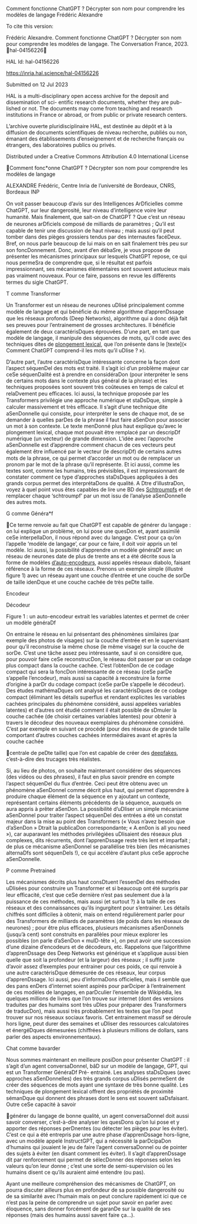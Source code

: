 Comment fonctionne ChatGPT ? Décrypter son nom
pour comprendre les modèles de langage
Frédéric Alexandre

To cite this version:

Frédéric Alexandre. Comment fonctionne ChatGPT ? Décrypter son nom pour comprendre les modèles
de langage. The Conversation France, 2023. ￿hal-04156226￿

HAL Id: hal-04156226

https://inria.hal.science/hal-04156226

Submitted on 12 Jul 2023

HAL is a multi-disciplinary open access
archive for the deposit and dissemination of sci-
entific research documents, whether they are pub-
lished or not. The documents may come from
teaching and research institutions in France or
abroad, or from public or private research centers.

L’archive ouverte pluridisciplinaire HAL, est
destinée au dépôt et à la diffusion de documents
scientifiques de niveau recherche, publiés ou non,
émanant des établissements d’enseignement et de
recherche français ou étrangers, des laboratoires
publics ou privés.

Distributed under a Creative Commons Attribution 4.0 International License

Comment fonc\*onne ChatGPT ? Décrypter son nom pour comprendre les modèles 
de langage 

ALEXANDRE Frédéric, Centre Inria de l’université de Bordeaux, CNRS, Bordeaux INP 

On voit passer beaucoup d’avis sur des Intelligences ArDﬁcielles comme ChatGPT, sur leur 
dangerosité, leur niveau d’intelligence voire leur humanité. Mais ﬁnalement, que sait-on de 
ChatGPT ? Que c’est un réseau de neurones arDﬁciels composé de milliards de paramètres ; 
Qu’il est capable de tenir une discussion de haut niveau ; mais aussi qu’il peut tomber dans 
des pièges grossiers tendus par des internautes facéDeux. Bref, on nous parle beaucoup de 
lui mais on en sait ﬁnalement très peu sur son foncDonnement. Donc, avant d’en débaSre, je 
vous propose de présenter les mécanismes principaux sur lesquels ChatGPT repose, ce qui 
nous permeSra de comprendre que, si le résultat est parfois impressionnant, ses 
mécanismes élémentaires sont souvent astucieux mais pas vraiment nouveaux. Pour ce faire, 
passons en revue les diﬀérents termes du sigle ChatGPT. 

T comme Transformer 

Un Transformer est un réseau de neurones uDlisé principalement comme modèle de langage 
et qui bénéﬁcie du même algorithme d’apprenDssage que les réseaux profonds (Deep 
Networks), algorithme qui a donc déjà fait ses preuves pour l’entrainement de grosses 
architectures. Il bénéﬁcie également de deux caractérisDques éprouvées. D’une part, en tant 
que modèle de langage, il manipule des séquences de mots, qu’il code avec des techniques 
dites de [plongement lexical](hSps://fr.wikipedia.org/wiki/Plongement\_lexical), que l’on 
présente dans le [texte](« Comment ChatGPT comprend-il les mots qu’il uDlise ? »). 

D’autre part, l’autre caractérisDque intéressante concerne la façon dont l’aspect séquenDel 
des mots est traité. Il s’agit ici d’un problème majeur car ceSe séquenDalité est à prendre en 
considéraDon (pour interpréter le sens de certains mots dans le contexte plus général de la 
phrase) et les techniques proposées sont souvent très coûteuses en temps de calcul et 
relaDvement peu eﬃcaces. Ici aussi, la technique proposée par les Transformers privilégie 
une approche numérique et staDsDque, simple à calculer massivement et très eﬃcace. Il 
s’agit d’une technique dite aSenDonnelle qui consiste, pour interpréter le sens de chaque 
mot, de se demander à quelles parDes de la phrase il faut faire aSenDon pour associer un 
mot à son contexte. Le texte menDonné plus haut explique qu’avec le plongement lexical, 
chaque mot pouvait être remplacé par un descripDf numérique (un vecteur) de grande 
dimension. L’idée avec l’approche aSenDonnelle est d’apprendre comment chacun de ces 
vecteurs peut également être inﬂuencé par le vecteur (le descripDf) de certains autres mots 
de la phrase, ce qui permet d’accorder un mot ou de remplacer un pronom par le mot de la 
phrase qu’il représente. Et ici aussi, comme les textes sont, comme les humains, très 
prévisibles, il est impressionnant de constater comment ce type d’approches staDsDques 
appliquées à des grands corpus permet des interprétaDons de qualité. A Dtre d’illustraDon, 
voyez à quel point vous êtes capables de lire une BD des 
[Schtroumpfs](hSps://fr.wikipedia.org/wiki/Les\_Schtroumpfs) et de remplacer chaque 
‘schtroumpf’ par un mot issu de l’analyse aSenDonnelle des autres mots. 

G comme Généra\*f 

 
 
 
 
 
 
Ce terme renvoie au fait que ChatGPT est capable de générer du langage : on lui explique un 
problème, on lui pose une quesDon et, ayant assimilé ceSe interpellaDon, il nous répond 
avec du langage. C’est pour ça qu’on l’appelle ‘modèle de langage’, car pour ce faire, il doit 
voir appris un tel modèle. Ici aussi, la possibilité d’apprendre un modèle généraDf avec un 
réseau de neurones date de plus de trente ans et a été décrite sous la forme de modèles 
[d’auto-encodeurs](hSps://fr.wikipedia.org/wiki/Auto-encodeur), aussi appelés réseaux 
diabolo, faisant référence à la forme de ces réseaux. Prenons un exemple simple (illustré 
ﬁgure 1) avec un réseau ayant une couche d’entrée et une couche de sorDe de taille 
idenDque et une couche cachée de très peDte taille. 

Encodeur

Décodeur

Figure 1 : un auto-encodeur extrait les variables latentes et permet de créer un modèle 
généraDf 

On entraine le réseau en lui présentant des phénomènes similaires (par exemple des photos 
de visages) sur la couche d’entrée et en le supervisant pour qu’il reconstruise la même chose 
(le même visage) sur la couche de sorDe. C’est une tâche assez peu intéressante, sauf si on 
considère que, pour pouvoir faire ceSe reconstrucDon, le réseau doit passer par un codage 
plus compact dans la couche cachée. C’est l’obtenDon de ce codage compact qui sera la 
foncDon intéressante de ce réseau (ceSe parDe s’appelle l’encodeur), mais aussi sa capacité à 
reconstruire la forme d’origine à parDr du codage compact (ceSe parDe s’appelle le 
décodeur). Des études mathémaDques ont analysé les caractérisDques de ce codage 
compact (éliminant les détails superﬂus et rendant explicites les variables cachées 
principales du phénomène considéré, aussi appelées variables latentes) et d’autres ont 
étudié comment il était possible de sDmuler la couche cachée (de choisir certaines variables 
latentes) pour obtenir à travers le décodeur des nouveaux exemplaires du phénomène 
considéré. C’est par exemple en suivant ce procédé (pour des réseaux de grande taille 
comportant d’autres couches cachées intermédiaires avant et après la couche cachée 

 
 
 
 
centrale de peDte taille) que l’on est capable de créer des 
[deepfakes](hSps://fr.wikipedia.org/wiki/Deepfake), c’est-à-dire des trucages très réalistes. 

Si, au lieu de photos, on souhaite maintenant considérer des séquences (des vidéos ou des 
phrases), il faut en plus savoir prendre en compte l’aspect séquenDel du ﬂux d’entrée. Ceci 
peut être obtenu avec un phénomène aSenDonnel comme décrit plus haut, qui permet 
d’apprendre à produire chaque élément de la séquence en y ajoutant un contexte, 
représentant certains éléments précédents de la séquence, auxquels on aura appris à prêter 
aSenDon. La possibilité d’uDliser un simple mécanisme aSenDonnel pour traiter l’aspect 
séquenDel des entrées a été un constat majeur dans la mise au point des Transformers 
(« Vous n’avez besoin que d’aSenDon » Dtrait la publicaDon correspondante; « A.en0on is all 
you need »), car auparavant les méthodes privilégiées uDlisaient des réseaux plus complexes, 
dits récurrents, dont l’apprenDssage reste très lent et imparfait ; de plus ce mécanisme 
aSenDonnel se parallélise très bien (les mécanismes alternaDfs sont séquenDels !), ce qui 
accélère d’autant plus ceSe approche aSenDonnelle. 

P comme Pretrained 

Les mécanismes décrits plus haut consDtuent l’essenDel des méthodes uDlisées pour 
construire un Transformer et si beaucoup ont été surpris par leur eﬃcacité, c’est que ceSe 
dernière n’est pas seulement due à la puissance de ces méthodes, mais aussi (et surtout ?) à 
la taille de ces réseaux et des connaissances qu’ils ingurgitent pour s’entrainer. Les détails 
chiﬀrés sont diﬃciles à obtenir, mais on entend régulièrement parler pour des Transformers 
de milliards de paramètres (de poids dans les réseaux de neurones) ; pour être plus eﬃcaces, 
plusieurs mécanismes aSenDonnels (jusqu’à cent) sont construits en parallèles pour mieux 
explorer les possibles (on parle d’aSenDon « mulD-tête »), on peut avoir une succession 
d’une dizaine d’encodeurs et de décodeurs, etc. Rappelons que l’algorithme d’apprenDssage 
des Deep Networks est générique et s’applique aussi bien quelle que soit la profondeur (et la 
largeur) des réseaux ; il suﬃt juste d’avoir assez d’exemples pour entrainer pour ces poids, ce 
qui renvoie à une autre caractérisDque démesurée de ces réseaux, leur corpus 
d’apprenDssage. Ici aussi, peu d’informaDons oﬃcielles, mais il semble que des pans enDers 
d’internet soient aspirés pour parDciper à l’entrainement de ces modèles de langages, en 
parDculier l’ensemble de Wikipédia, les quelques millions de livres que l’on trouve sur 
internet (dont des versions traduites par des humains sont très uDles pour préparer des 
Transformers de traducDon), mais aussi très probablement les textes que l’on peut trouver 
sur nos réseaux sociaux favoris. Cet entrainement massif se déroule hors ligne, peut durer 
des semaines et uDliser des ressources calculatoires et énergéDques démesurées (chiﬀrées à 
plusieurs millions de dollars, sans parler des aspects environnementaux). 

Chat comme bavarder 

Nous sommes maintenant en meilleure posiDon pour présenter ChatGPT : il s’agit d’un agent 
conversaDonnel, bâD sur un modèle de langage, GPT, qui est un Transformer GénéraDf Pré-
entrainé. Les analyses staDsDques (avec approches aSenDonnelles) des très grands corpus 
uDlisés permeSent de créer des séquences de mots ayant une syntaxe de très bonne qualité. 
Les techniques de plongement lexical oﬀrent des propriétés de proximité sémanDque qui 
donnent des phrases dont le sens est souvent saDsfaisant. Outre ceSe capacité à savoir 

 
 
 
 
 
générer du langage de bonne qualité, un agent conversaDonnel doit aussi savoir converser, 
c’est-à-dire analyser les quesDons qu’on lui pose et y apporter des réponses perDnentes (ou 
détecter les pièges pour les éviter). C’est ce qui a été entrepris par une autre phase 
d’apprenDssage hors-ligne, avec un modèle appelé InstructGPT, qui a nécessité la 
parDcipaDon d’humains qui jouaient le jeu de faire l’agent conversaDonnel ou de pointer des 
sujets à éviter (en disant comment les éviter). Il s’agit d’apprenDssage dit par renforcement 
qui permet de sélecDonner des réponses selon les valeurs qu’on leur donne ; c’est une sorte 
de semi-supervision où les humains disent ce qu’ils auraient aimé entendre (ou pas). 

Ayant une meilleure compréhension des mécanismes de ChatGPT, on pourra discuter ailleurs 
plus en profondeur de sa possible dangerosité ou de sa similarité avec l’humain mais on peut 
conclure rapidement ici que ce n’est pas la peine de comprendre un sujet pour savoir en 
parler avec éloquence, sans donner forcément de garanDe sur la qualité de ses réponses 
(mais des humains aussi savent faire ça…). 

 
 
